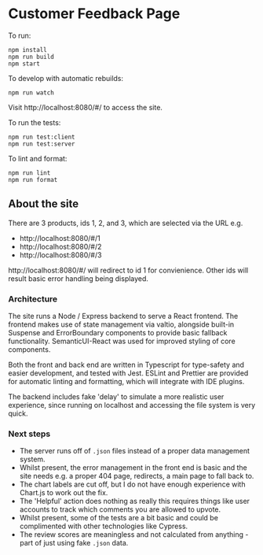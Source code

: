 # Customer Feedback Page

To run:
```
npm install
npm run build
npm start
```

To develop with automatic rebuilds:
```
npm run watch
```
Visit http://localhost:8080/#/ to access the site.

To run the tests:
```
npm run test:client
npm run test:server
```

To lint and format:
```
npm run lint
npm run format
```

## About the site
There are 3 products, ids 1, 2, and 3, which are selected via the URL e.g.

- http://localhost:8080/#/1
- http://localhost:8080/#/2
- http://localhost:8080/#/3

http://localhost:8080/#/ will redirect to id 1 for convienience. Other ids will result basic error handling being displayed.

### Architecture
The site runs a Node / Express backend to serve a React frontend. The frontend makes use of state management via valtio, alongside built-in Suspense and ErrorBoundary components to provide basic fallback functionality. SemanticUI-React was used for improved styling of core components.

Both the front and back end are written in Typescript for type-safety and easier development, and tested with Jest. ESLint and Prettier are provided for automatic linting and formatting, which will integrate with IDE plugins.

The backend includes fake 'delay' to simulate a more realistic user experience, since running on localhost and accessing the file system is very quick.

### Next steps
- The server runs off of `.json` files instead of a proper data management system.
- Whilst present, the error management in the front end is basic and the site needs e.g. a proper 404 page, redirects, a main page to fall back to.
- The chart labels are cut off, but I do not have enough experience with Chart.js to work out the fix.
- The 'Helpful' action does nothing as really this requires things like user accounts to track which comments you are allowed to upvote.
- Whilst present, some of the tests are a bit basic and could be complimented with other technologies like Cypress.
- The review scores are meaningless and not calculated from anything - part of just using fake `.json` data.

